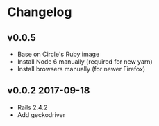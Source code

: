 # Changelog

## v0.0.5

- Base on Circle's Ruby image
- Install Node 6 manually (required for new yarn)
- Install browsers manually (for newer Firefox)

## v0.0.2 2017-09-18

- Rails 2.4.2
- Add geckodriver
